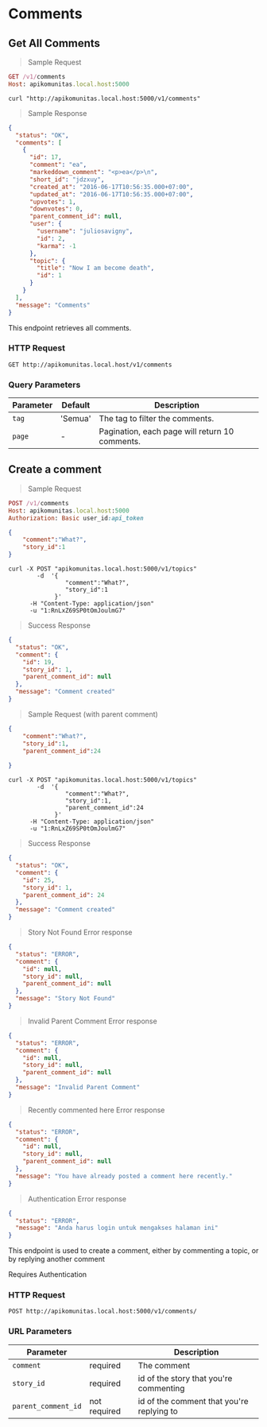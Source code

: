 # Comments

## Get All Comments

> Sample Request

```ruby
GET /v1/comments
Host: apikomunitas.local.host:5000
```

```shell
curl "http://apikomunitas.local.host:5000/v1/comments"
```

> Sample Response


```json
{
  "status": "OK",
  "comments": [
    {
      "id": 17,
      "comment": "ea",
      "markeddown_comment": "<p>ea</p>\n",
      "short_id": "jdzxuy",
      "created_at": "2016-06-17T10:56:35.000+07:00",
      "updated_at": "2016-06-17T10:56:35.000+07:00",
      "upvotes": 1,
      "downvotes": 0,
      "parent_comment_id": null,
      "user": {
        "username": "juliosavigny",
        "id": 2,
        "karma": -1
      },
      "topic": {
        "title": "Now I am become death",
        "id": 1
      }
    }
  ],
  "message": "Comments"
}
```


This endpoint retrieves all comments.

### HTTP Request

`GET http://apikomunitas.local.host/v1/comments `

### Query Parameters

Parameter | Default | Description
--------- | ------- | -----------
`tag` | 'Semua' | The tag to filter the comments.
`page` | - | Pagination, each page will return 10 comments.

## Create a comment

> Sample Request

```ruby
POST /v1/comments
Host: apikomunitas.local.host:5000
Authorization: Basic user_id:api_token
```

```json
{
    "comment":"What?",
    "story_id":1
}
```

```shell
curl -X POST "apikomunitas.local.host:5000/v1/topics"
        -d  '{
                "comment":"What?",
                "story_id":1
             }'
      -H "Content-Type: application/json" 
      -u "1:RnLxZ69SP0tOmJoulmG7"
```


> Success Response

```json
{
  "status": "OK",
  "comment": {
    "id": 19,
    "story_id": 1,
    "parent_comment_id": null
  },
  "message": "Comment created"
}
```

> Sample Request (with parent comment)

```json
{
    "comment":"What?",
    "story_id":1,
    "parent_comment_id":24
    
}
```

```shell
curl -X POST "apikomunitas.local.host:5000/v1/topics"
        -d  '{
                "comment":"What?",
                "story_id":1,
                "parent_comment_id":24
             }'
      -H "Content-Type: application/json" 
      -u "1:RnLxZ69SP0tOmJoulmG7"
```

> Success Response 

```json
{
  "status": "OK",
  "comment": {
    "id": 25,
    "story_id": 1,
    "parent_comment_id": 24
  },
  "message": "Comment created"
}
```
> Story Not Found Error response

```json
{
  "status": "ERROR",
  "comment": {
    "id": null,
    "story_id": null,
    "parent_comment_id": null
  },
  "message": "Story Not Found"
}
```
> Invalid Parent Comment Error response

```json
{
  "status": "ERROR",
  "comment": {
    "id": null,
    "story_id": null,
    "parent_comment_id": null
  },
  "message": "Invalid Parent Comment"
}
```
> Recently commented here Error response

```json
{
  "status": "ERROR",
  "comment": {
    "id": null,
    "story_id": null,
    "parent_comment_id": null
  },
  "message": "You have already posted a comment here recently."
}
```

> Authentication Error response

```json
{
  "status": "ERROR",
  "message": "Anda harus login untuk mengakses halaman ini"
}
```

This endpoint is used to create a comment, either by commenting a topic, or by replying another comment
<aside class="notice"> Requires Authentication </aside>


### HTTP Request

`POST http://apikomunitas.local.host:5000/v1/comments/`

### URL Parameters

Parameter |        |Description
--------- | ------------ |-----------
`comment` | required |The comment
`story_id` | required | id of the story that you're commenting
`parent_comment_id` | not required | id of the comment that you're replying to

